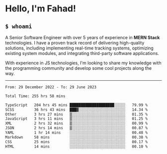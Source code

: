 <h1>Hello, I'm Fahad!</h1>

<h2><code>$ whoami</code></h2>

A Senior Software Engineer with over 5 years of experience in **MERN Stack** technologies. I have a proven track record of delivering high-quality solutions, including implementing real-time tracking systems, optimizing existing system modules, and integrating third-party software applications.

With experience in JS technologies, I'm looking to share my knowledge with the programming community and develop some cool projects along the way.

---

<!--START_SECTION:waka-->

```txt
From: 29 December 2022 - To: 29 June 2023

Total Time: 255 hrs 58 mins

TypeScript   204 hrs 45 mins ████████████████████░░░░░   79.99 %
SCSS         36 hrs 43 mins  ███▓░░░░░░░░░░░░░░░░░░░░░   14.34 %
Other        3 hrs 27 mins   ▒░░░░░░░░░░░░░░░░░░░░░░░░   01.35 %
JavaScript   3 hrs 11 mins   ▒░░░░░░░░░░░░░░░░░░░░░░░░   01.25 %
XML          2 hrs 32 mins   ▒░░░░░░░░░░░░░░░░░░░░░░░░   00.99 %
JSON         2 hrs 14 mins   ▒░░░░░░░░░░░░░░░░░░░░░░░░   00.87 %
YAML         1 hr 14 mins    ░░░░░░░░░░░░░░░░░░░░░░░░░   00.48 %
Markdown     58 mins         ░░░░░░░░░░░░░░░░░░░░░░░░░   00.38 %
CSS          25 mins         ░░░░░░░░░░░░░░░░░░░░░░░░░   00.17 %
HTML         14 mins         ░░░░░░░░░░░░░░░░░░░░░░░░░   00.10 %
```

<!--END_SECTION:waka-->

<!--
**heyFahad/heyFahad** is a ✨ _special_ ✨ repository because its `README.md` (this file) appears on your GitHub profile.

Here are some ideas to get you started:

- 🔭 I’m currently working on ...
- 🌱 I’m currently learning ...
- 👯 I’m looking to collaborate on ...
- 🤔 I’m looking for help with ...
- 💬 Ask me about ...
- 📫 How to reach me: ...
- 😄 Pronouns: ...
- ⚡ Fun fact: ...
-->
